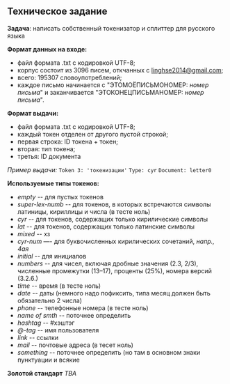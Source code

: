 ## Техническое задание
**Задача**: написать собственный токенизатор и сплиттер для русского языка

**Формат данных на входе:**

* файл формата .txt с кодировкой UTF-8;
* корпус состоит из 3096 писем, откчанных с linghse2014@gmail.com;
* всего: 195307 словоупотреблений;
* каждое письмо начинается с "ЭТОМОЁПИСЬМОНОМЕР: *номер письма*" и заканчивается "ЭТОКОНЕЦПИСЬМАНОМЕР: *номер письма*".

**Формат выдачи:**

* файл формата .txt с кодировкой UTF-8;
* каждый токен отделен от другого пустой строкой;
* первая строка: ID токена + токен;
* вторая: тип токена;
* третья: ID документа

*Пример выдачи:*
`Token 3: 'токенизации'`
`Type: cyr`
`Document: letter0`

**Используемые типы токенов:**
* *empty* -- для пустых токенов
* *super-lex-numb* -- для токенов, в которых встречаются символы латиницы, кириллицы и числа (в тесте ноль)
* *cyr* -- для токенов, содержащих только кирилические символы
* *lat* -- для токенов, содержащих только латинские символы
* *mixed* -- хз
* *cyr-num* —- для буквочисленных кирилических сочетаний, *напр., 4ая*
* *initial* -- для инициалов
* *numbers* -- для чисел, включая дробные значения (2.3, 2/3), численные промежутки (13–17), проценты (25%), номера версий (3.2.6.)
* *time* -- время (в тесте ноль)
* *date* -- даты (немного надо пофиксить, типа месяц должен быть обязательно 2 числа)
* *phone* -- телефонные номера (в тесте ноль)
* *name of smth* -- поточнее определить
* *hashtag* -- #хэштэг
* *@-tag* -- имя пользователя
* *link* -- ссылки
* *mail* -- почтовые адреса (в тесет ноль)
* *something* -- поточнее определить (но там в основном знаки пунктуации и всякие 

**Золотой стандарт**
*TBA*

